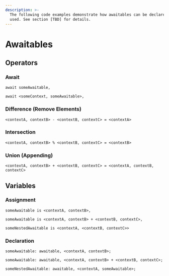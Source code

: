 ```yaml
---
description: >-
  The following code examples demonstrate how awaitables can be declared and
  used. See section [TBD] for details.
---
```


# Awaitables

## Operators

### Await

```
await someAwaitable,
```

```
await <someContext, someAwaitable>,
```

### Difference (Remove Elements)

```
<contextA, contextB> - <contextB, contextC> = <contextA>
```

### Intersection

```
<contextA, contextB> % <contextB, contextC> = <contextB>
```

### Union (Appending)

```
<contextA, contextB> + <contextB, contextC> = <contextA, contextB, contextC>
```

## Variables

### Assignment

```
someAwaitable is <contextA, contextB>,
```

```
someAwaitable is <contextA, contextB> + <contextB, contextC>,
```

```
someNestedAwaitable is <contextA, <contextB, contextC>>
```

### Declaration

```
someAwaitable: awaitable, <contextA, contextB>;
```

```
someAwaitable: awaitable, <contextA, contextB> + <contextB, contextC>;
```

```
someNestedAwaitable: awaitable, <contextA, someAwaitable>;
```
